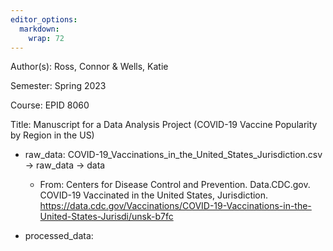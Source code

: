 ```yaml
---
editor_options: 
  markdown: 
    wrap: 72
---
```


Author(s): Ross, Connor & Wells, Katie

Semester: Spring 2023

Course: EPID 8060

Title: Manuscript for a Data Analysis Project (COVID-19 Vaccine
Popularity by Region in the US)

-   raw_data:
    COVID-19_Vaccinations_in_the_United_States_Jurisdiction.csv ->
    raw_data -> data

    -   From: Centers for Disease Control and Prevention. Data.CDC.gov.
        COVID-19 Vaccinated in the United States, Jurisdiction.
        <https://data.cdc.gov/Vaccinations/COVID-19-Vaccinations-in-the-United-States-Jurisdi/unsk-b7fc>

-   processed_data:
